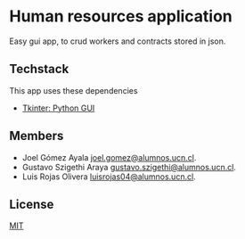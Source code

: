 # Human resources application

Easy gui app, to crud workers and contracts stored in json.


## Techstack
This app uses these dependencies
- [Tkinter: Python GUI](https://docs.python.org/es/3/library/tkinter.html)

## Members
- Joel Gómez Ayala joel.gomez@alumnos.ucn.cl.
- Gustavo Szigethi Araya gustavo.szigethi@alumnos.ucn.cl.
- Luis Rojas Olivera luisrojas04@alumnos.ucn.cl.

## License
[MIT](https://choosealicense.com/licenses/mit/)
